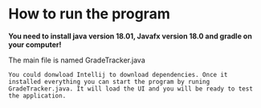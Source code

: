 # How to run the program

**You need to install java version 18.01, Javafx version 18.0 and gradle on your computer!**

The main file is named GradeTracker.java

`You could donwload Intellij to download dependencies. Once it installed everything you can start the program by runing GradeTracker.java. It will load the UI and you will be ready to test the application.`
